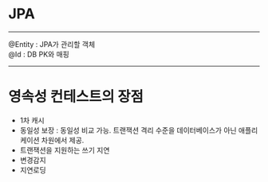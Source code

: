 # JPA
****


@Entity : JPA가 관리할 객체       
@Id : DB PK와 매핑



***

# 영속성 컨테스트의 장점

+ 1차 캐시
+ 동일성 보장 : 동일성 비교 가능. 트랜잭션 격리 수준을 데이터베이스가 아닌 애플리케이션 차원에서 제공.
+ 트랜잭션을 지원하는 쓰기 지연
+ 변경감지
+ 지연로딩
